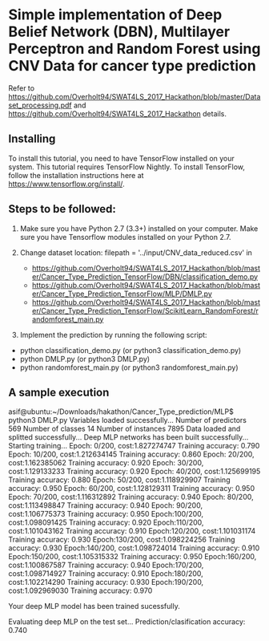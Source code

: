 # Simple implementation of Deep Belief Network (DBN), Multilayer Perceptron and Random Forest using CNV Data for cancer type prediction
Refer to https://github.com/Overholt94/SWAT4LS_2017_Hackathon/blob/master/Dataset_processing.pdf and https://github.com/Overholt94/SWAT4LS_2017_Hackathon details. 

## Installing
To install this tutorial, you need to have TensorFlow installed on your system. This tutorial requires TensorFlow Nightly. To install TensorFlow, follow the installation instructions here at https://www.tensorflow.org/install/. 

## Steps to be followed:
1. Make sure you have Python 2.7 (3.3+) installed on your computer. Make sure you have Tensorflow modules installed on your Python 2.7.
2. Change dataset location: 
    filepath = '../input/CNV_data_reduced.csv' in
	- https://github.com/Overholt94/SWAT4LS_2017_Hackathon/blob/master/Cancer_Type_Prediction_TensorFlow/DBN/classification_demo.py
	- https://github.com/Overholt94/SWAT4LS_2017_Hackathon/blob/master/Cancer_Type_Prediction_TensorFlow/MLP/DMLP.py
	- https://github.com/Overholt94/SWAT4LS_2017_Hackathon/blob/master/Cancer_Type_Prediction_TensorFlow/ScikitLearn_RandomForest/randomforest_main.py

3. Implement the prediction by running the following script:
- python classification_demo.py (or python3 classification_demo.py)
- python DMLP.py (or python3 DMLP.py)
- python randomforest_main.py (or python3 randomforest_main.py)

## A sample execution	

asif@ubuntu:~/Downloads/hakathon/Cancer_Type_prediction/MLP$ python3 DMLP.py 
Variables loaded successfully...
Number of predictors 	569
Number of classes 	14
Number of instances 	7895
Data loaded and splitted successfully...
Deep MLP networks has been built successfully...
Starting training...
Epoch:  0/200, cost:1.827274747
Training accuracy: 0.790
Epoch: 10/200, cost:1.212634145
Training accuracy: 0.860
Epoch: 20/200, cost:1.162385062
Training accuracy: 0.920
Epoch: 30/200, cost:1.129133233
Training accuracy: 0.920
Epoch: 40/200, cost:1.125699195
Training accuracy: 0.880
Epoch: 50/200, cost:1.118929907
Training accuracy: 0.950
Epoch: 60/200, cost:1.128129311
Training accuracy: 0.950
Epoch: 70/200, cost:1.116312892
Training accuracy: 0.940
Epoch: 80/200, cost:1.113498847
Training accuracy: 0.940
Epoch: 90/200, cost:1.106775373
Training accuracy: 0.950
Epoch:100/200, cost:1.098091425
Training accuracy: 0.920
Epoch:110/200, cost:1.101043162
Training accuracy: 0.910
Epoch:120/200, cost:1.101031174
Training accuracy: 0.930
Epoch:130/200, cost:1.098224256
Training accuracy: 0.930
Epoch:140/200, cost:1.098724014
Training accuracy: 0.910
Epoch:150/200, cost:1.105315332
Training accuracy: 0.950
Epoch:160/200, cost:1.100867587
Training accuracy: 0.940
Epoch:170/200, cost:1.098714927
Training accuracy: 0.910
Epoch:180/200, cost:1.102214290
Training accuracy: 0.930
Epoch:190/200, cost:1.092969030
Training accuracy: 0.970

Your deep MLP model has been trained sucessfully.

Evaluating deep MLP on the test set...
Prediction/clasification accuracy: 0.740

